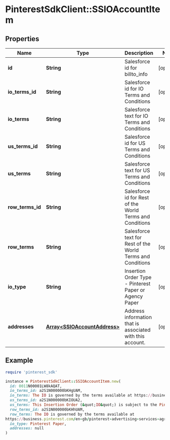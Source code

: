 # PinterestSdkClient::SSIOAccountItem

## Properties

| Name | Type | Description | Notes |
| ---- | ---- | ----------- | ----- |
| **id** | **String** | Salesforce id for billto_info | [optional] |
| **io_terms_id** | **String** | Salesforce id for IO Terms and Conditions | [optional] |
| **io_terms** | **String** | Salesforce text for IO Terms and Conditions | [optional] |
| **us_terms_id** | **String** | Salesforce id for US Terms and Conditions | [optional] |
| **us_terms** | **String** | Salesforce text for US Terms and Conditions | [optional] |
| **row_terms_id** | **String** | Salesforce id for Rest of the World Terms and Conditions | [optional] |
| **row_terms** | **String** | Salesforce text for Rest of the World Terms and Conditions | [optional] |
| **io_type** | **String** | Insertion Order Type - Pinterest Paper or Agency Paper | [optional] |
| **addresses** | [**Array&lt;SSIOAccountAddress&gt;**](SSIOAccountAddress.md) | Address information that is associated with this account. | [optional] |

## Example

```ruby
require 'pinterest_sdk'

instance = PinterestSdkClient::SSIOAccountItem.new(
  id: 0011N00001LW8kAQAT,
  io_terms_id: a2S1N000000bKHgUAM,
  io_terms: The IO is governed by the terms available at https://business.pinterest.com/en/pinterest-advertising-services-agreement/. If a budget is listed on this IO, the parties agree that Advertiser (or if applicable, its Agency) may apply any of the budget to any auction bid type or ad product. Price will be determined by auction closing price, plus any applicable non-auction fees. The terms of the Agreement supersede any terms on this IO. ANY ADDITIONAL TERMS AND CONDITIONS ON THIS IO ARE NULL AND VOID.,
  us_terms_id: a2S1N000000bKIOUA2,
  us_terms: This Insertion Order (&quot;IO&quot;) is subject to the Pinterest Addendum To IAB Standard Terms and Conditions for Internet Advertising For Media Buys One Year or Less (Version 3.0), as executed by Pinterest, Inc. and GroupM Worldwide LLC on May 7, 2014 and Amendment No. 1 to Pinterest Addendum to IAB Standard Terms and Conditions for Internet Advertising For Media Buys One Year or Less (Version 3.0) as executed by Pinterest, Inc. and GroupM Worldwide LLC on August 20, 2015. The parties agree that Agency may apply any of the budget listed on this IO to any auction bid type or ad product. Price will be determined by auction closing price, plus any applicable non-auction fees.The terms of the Addendum supersede any terms on this IO. ANY ADDITIONAL TERMS AND CONDITIONS ON THIS IO ARE NULL AND VOID.,
  row_terms_id: a2S1N000000bKHhUAM,
  row_terms: The IO is governed by the terms available at
https://business.pinterest.com/en-gb/pinterest-advertising-services-agreement,
  io_type: Pinterest Paper,
  addresses: null
)
```


